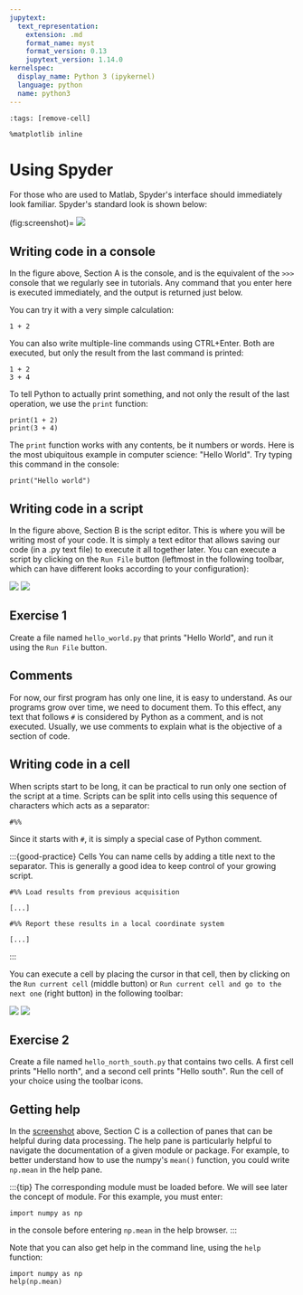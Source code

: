 ```yaml
---
jupytext:
  text_representation:
    extension: .md
    format_name: myst
    format_version: 0.13
    jupytext_version: 1.14.0
kernelspec:
  display_name: Python 3 (ipykernel)
  language: python
  name: python3
---
```


```{code-cell} ipython3
:tags: [remove-cell]

%matplotlib inline
```

# Using Spyder

For those who are used to Matlab, Spyder's interface should immediately look familiar. Spyder's standard look is shown below:

(fig:screenshot)=
![](_static/images/spyder_screenshot.png)


## Writing code in a console

In the figure above, Section A is the console, and is the equivalent of the `>>>` console that we regularly see in tutorials. Any command that you enter here is executed immediately, and the output is returned just below.

You can try it with a very simple calculation:

```{code-cell} ipython3
1 + 2
```

You can also write multiple-line commands using CTRL+Enter. Both are executed, but only the result from the last command is printed:

```{code-cell} ipython3
1 + 2
3 + 4
```

To tell Python to actually print something, and not only the result of the last operation, we use the `print` function:

```{code-cell} ipython3
print(1 + 2)
print(3 + 4)
```

The `print` function works with any contents, be it numbers or words. Here is the most ubiquitous example in computer science: "Hello World". Try typing this command in the console:

```{code-cell} ipython3
print("Hello world")
```


## Writing code in a script

In the figure above, Section B is the script editor. This is where you will be writing most of your code. It is simply a text editor that allows saving our code (in a .py text file) to execute it all together later. You can execute a script by clicking on the `Run File` button (leftmost in the following toolbar, which can have different looks according to your configuration):

![](_static/images/spyder_run_toolbar.png)
![](_static/images/spyder_run_toolbar_mac.png)

## Exercise 1
Create a file named `hello_world.py` that prints "Hello World", and run it using the `Run File` button.


## Comments

For now, our first program has only one line, it is easy to understand. As our programs grow over time, we need to document them. To this effect, any text that follows `#` is considered by Python as a comment, and is not executed. Usually, we use comments to explain what is the objective of a section of code.

## Writing code in a cell

When scripts start to be long, it can be practical to run only one section of the script at a time. Scripts can be split into cells using this sequence of characters which acts as a separator:

```
#%%
```

Since it starts with `#`, it is simply a special case of Python comment.

:::{good-practice} Cells
You can name cells by adding a title next to the separator. This is generally a good idea to keep control of your growing script.
```
#%% Load results from previous acquisition

[...]

#%% Report these results in a local coordinate system

[...]

```
:::

You can execute a cell by placing the cursor in that cell, then by clicking on the `Run current cell` (middle button) or `Run current cell and go to the next one` (right button) in the following toolbar:

![](_static/images/spyder_run_toolbar.png)
![](_static/images/spyder_run_toolbar_mac.png)

## Exercise 2

Create a file named `hello_north_south.py` that contains two cells. A first cell prints "Hello north", and a second cell prints "Hello south". Run the cell of your choice using the toolbar icons.

## Getting help

In the [screenshot](fig:screenshot) above, Section C is a collection of panes that can be helpful during data processing. The help pane is particularly helpful to navigate the documentation of a given module or package. For example, to better understand how to use the numpy's `mean()` function, you could write `np.mean` in the help pane.

:::{tip}
The corresponding module must be loaded before. We will see later the concept of module. For this example, you must enter:
```
import numpy as np
```
in the console before entering `np.mean` in the help browser.
:::

Note that you can also get help in the command line, using the `help` function:

```{code-cell} ipython3
import numpy as np
help(np.mean)
```
